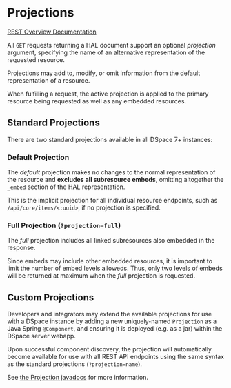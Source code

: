 # Projections
[REST Overview Documentation](README.md)

All `GET` requests returning a HAL document support an optional *projection* argument, specifying the name
of an alternative representation of the requested resource.

Projections may add to, modify, or omit information from the default representation of a resource.

When fulfilling a request, the active projection is applied to the primary resource being requested
as well as any embedded resources.

## Standard Projections

There are two standard projections available in all DSpace 7+ instances:

### Default Projection

The _default_ projection makes no changes to the normal representation of the resource and **excludes all
subresource embeds**, omitting altogether the `_embed` section of the HAL representation.

This is the implicit projection for all individual resource endpoints, such as `/api/core/items/<:uuid>`,
if no projection is specified.

### Full Projection (`?projection=full`)

The _full_ projection includes all linked subresources also embedded in the response.

Since embeds may include other embedded resources, it is important to limit the number of embed levels
alloweds. Thus, only two levels of embeds will be returned at maximum when the _full_ projection is requested.

## Custom Projections

Developers and integrators may extend the available projections for use with a DSpace instance by adding
a new uniquely-named `Projection` as a Java Spring `@Component`, and ensuring it is deployed (e.g. as a jar)
within the DSpace server webapp.

Upon successful component discovery, the projection will automatically become available for use with all
REST API endpoints using the same syntax as the standard projections (`?projection=name`).

See [the Projection javadocs](https://github.com/DSpace/DSpace/blob/master/dspace-server-webapp/src/main/java/org/dspace/app/rest/projection/Projection.java)
for more information.
